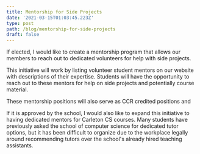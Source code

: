 ```yaml
---
title: Mentorship for Side Projects
date: '2021-03-15T01:03:45.223Z'
type: post
path: /blog/mentorship-for-side-projects
draft: false
---
```

If elected, I would like to create a mentorship program that allows our members to reach out to dedicated volunteers for help with side projects.

This initiative will work by listing volunteer student mentors on our website with descriptions of their expertise. Students will have the opportunity to reach out to these mentors for help on side projects and potentially course material.

These mentorship positions will also serve as CCR credited positions and 

If it is approved by the school, I would also like to expand this initiative to having dedicated mentors for Carleton CS courses. Many students have previously asked the school of computer science for dedicated tutor options, but it has been difficult to organize due to the workplace legally around recommending tutors over the school's already hired teaching assistants.
